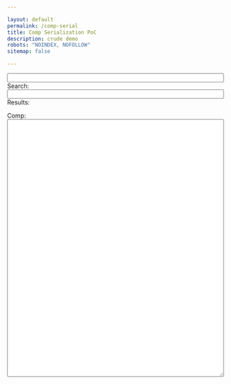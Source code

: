 ```yaml
---

layout: default
permalink: /comp-serial
title: Comp Serialization PoC
description: crude demo
robots: "NOINDEX, NOFOLLOW"
sitemap: false

---
```


<input id="poc-url" style="width:100%;" />
Search:
<input id="search" style="width:100%;" />
<div id="queries"></div>
Results:
<ul id="results"></ul>
Comp:
<textarea id="poc-json" style="width:100%; height:600px">

</textarea>

<script type="text/javascript">

// https://stackoverflow.com/questions/14733374/how-to-generate-an-md5-file-hash-in-javascript-node-js
var MD5 = function(d){var r = M(V(Y(X(d),8*d.length)));return r.toLowerCase()};function M(d){for(var _,m="0123456789ABCDEF",f="",r=0;r<d.length;r++)_=d.charCodeAt(r),f+=m.charAt(_>>>4&15)+m.charAt(15&_);return f}function X(d){for(var _=Array(d.length>>2),m=0;m<_.length;m++)_[m]=0;for(m=0;m<8*d.length;m+=8)_[m>>5]|=(255&d.charCodeAt(m/8))<<m%32;return _}function V(d){for(var _="",m=0;m<32*d.length;m+=8)_+=String.fromCharCode(d[m>>5]>>>m%32&255);return _}function Y(d,_){d[_>>5]|=128<<_%32,d[14+(_+64>>>9<<4)]=_;for(var m=1732584193,f=-271733879,r=-1732584194,i=271733878,n=0;n<d.length;n+=16){var h=m,t=f,g=r,e=i;f=md5_ii(f=md5_ii(f=md5_ii(f=md5_ii(f=md5_hh(f=md5_hh(f=md5_hh(f=md5_hh(f=md5_gg(f=md5_gg(f=md5_gg(f=md5_gg(f=md5_ff(f=md5_ff(f=md5_ff(f=md5_ff(f,r=md5_ff(r,i=md5_ff(i,m=md5_ff(m,f,r,i,d[n+0],7,-680876936),f,r,d[n+1],12,-389564586),m,f,d[n+2],17,606105819),i,m,d[n+3],22,-1044525330),r=md5_ff(r,i=md5_ff(i,m=md5_ff(m,f,r,i,d[n+4],7,-176418897),f,r,d[n+5],12,1200080426),m,f,d[n+6],17,-1473231341),i,m,d[n+7],22,-45705983),r=md5_ff(r,i=md5_ff(i,m=md5_ff(m,f,r,i,d[n+8],7,1770035416),f,r,d[n+9],12,-1958414417),m,f,d[n+10],17,-42063),i,m,d[n+11],22,-1990404162),r=md5_ff(r,i=md5_ff(i,m=md5_ff(m,f,r,i,d[n+12],7,1804603682),f,r,d[n+13],12,-40341101),m,f,d[n+14],17,-1502002290),i,m,d[n+15],22,1236535329),r=md5_gg(r,i=md5_gg(i,m=md5_gg(m,f,r,i,d[n+1],5,-165796510),f,r,d[n+6],9,-1069501632),m,f,d[n+11],14,643717713),i,m,d[n+0],20,-373897302),r=md5_gg(r,i=md5_gg(i,m=md5_gg(m,f,r,i,d[n+5],5,-701558691),f,r,d[n+10],9,38016083),m,f,d[n+15],14,-660478335),i,m,d[n+4],20,-405537848),r=md5_gg(r,i=md5_gg(i,m=md5_gg(m,f,r,i,d[n+9],5,568446438),f,r,d[n+14],9,-1019803690),m,f,d[n+3],14,-187363961),i,m,d[n+8],20,1163531501),r=md5_gg(r,i=md5_gg(i,m=md5_gg(m,f,r,i,d[n+13],5,-1444681467),f,r,d[n+2],9,-51403784),m,f,d[n+7],14,1735328473),i,m,d[n+12],20,-1926607734),r=md5_hh(r,i=md5_hh(i,m=md5_hh(m,f,r,i,d[n+5],4,-378558),f,r,d[n+8],11,-2022574463),m,f,d[n+11],16,1839030562),i,m,d[n+14],23,-35309556),r=md5_hh(r,i=md5_hh(i,m=md5_hh(m,f,r,i,d[n+1],4,-1530992060),f,r,d[n+4],11,1272893353),m,f,d[n+7],16,-155497632),i,m,d[n+10],23,-1094730640),r=md5_hh(r,i=md5_hh(i,m=md5_hh(m,f,r,i,d[n+13],4,681279174),f,r,d[n+0],11,-358537222),m,f,d[n+3],16,-722521979),i,m,d[n+6],23,76029189),r=md5_hh(r,i=md5_hh(i,m=md5_hh(m,f,r,i,d[n+9],4,-640364487),f,r,d[n+12],11,-421815835),m,f,d[n+15],16,530742520),i,m,d[n+2],23,-995338651),r=md5_ii(r,i=md5_ii(i,m=md5_ii(m,f,r,i,d[n+0],6,-198630844),f,r,d[n+7],10,1126891415),m,f,d[n+14],15,-1416354905),i,m,d[n+5],21,-57434055),r=md5_ii(r,i=md5_ii(i,m=md5_ii(m,f,r,i,d[n+12],6,1700485571),f,r,d[n+3],10,-1894986606),m,f,d[n+10],15,-1051523),i,m,d[n+1],21,-2054922799),r=md5_ii(r,i=md5_ii(i,m=md5_ii(m,f,r,i,d[n+8],6,1873313359),f,r,d[n+15],10,-30611744),m,f,d[n+6],15,-1560198380),i,m,d[n+13],21,1309151649),r=md5_ii(r,i=md5_ii(i,m=md5_ii(m,f,r,i,d[n+4],6,-145523070),f,r,d[n+11],10,-1120210379),m,f,d[n+2],15,718787259),i,m,d[n+9],21,-343485551),m=safe_add(m,h),f=safe_add(f,t),r=safe_add(r,g),i=safe_add(i,e)}return Array(m,f,r,i)}function md5_cmn(d,_,m,f,r,i){return safe_add(bit_rol(safe_add(safe_add(_,d),safe_add(f,i)),r),m)}function md5_ff(d,_,m,f,r,i,n){return md5_cmn(_&m|~_&f,d,_,r,i,n)}function md5_gg(d,_,m,f,r,i,n){return md5_cmn(_&f|m&~f,d,_,r,i,n)}function md5_hh(d,_,m,f,r,i,n){return md5_cmn(_^m^f,d,_,r,i,n)}function md5_ii(d,_,m,f,r,i,n){return md5_cmn(m^(_|~f),d,_,r,i,n)}function safe_add(d,_){var m=(65535&d)+(65535&_);return(d>>16)+(_>>16)+(m>>16)<<16|65535&m}function bit_rol(d,_){return d<<_|d>>>32-_}


var comp = {
	title: 'demo title',
	bots: [
		{name: "barrie", ai: [1,0,1,0,0]},
		{name: "nozzle", ai: [1,0,1,1,1]},
		{name: "inkjet", ai: [1,0,0,0,0]},
		{name: "lobbie", ai: [1,1,1,0,0]},
		{name: "slash", ai: [1,0,1,1,0]},
		{name: "icicool", ai: [0,0,0,0,0]}
	],
	abilities: [
		"ball-lightning",
		"hasty-ground",
		"proximity-translocator",
		"shield-field"
	],
	boosters: [
		"bot-health-rare",
		"corrupted-power-generation-epic",
		"power-generation-epic",
		"power-generation-epic"
	]
};

function serialize(comp){
	let bots = comp.bots.map(bot=>{
		let id = lookup.bot2key[bot.name];
		let ai = aiEncode(bot.ai)
		return id + ai
	}).join('');
	let abilities = comp.abilities.map(ability=>{
		return lookup.ability2key[ability];
	}).join('');
	let boosters = comp.boosters.map(booster=>{
		return lookup.booster2key[booster];
	}).join('');
	let title = comp.title.replaceAll(' ','-'); //todo proper url prep
	return [bots,abilities,boosters,title].join('-')
}

function unserialize(str){
	let [bots, abilities, boosters, ...title] = str.split('-');
	title = title.join(' ');
	try {
		bots = bots.match(/.{1,4}/g).map(bot=>{
			let [id, ai] = [bot.substr(0,3),bot.substr(3,1)];
			return {name: lookup.key2bot[id], ai: aiDecode(ai)}
		})
	} catch (e) { bots = []; }
	try {
		abilities = abilities.match(/.{1,3}/g).map(id=>lookup.key2ability[id])
	} catch (e) { abilities = []; }
	try {
		boosters = boosters.match(/.{1,3}/g).map(id=>lookup.key2booster[id])
	} catch (e) { boosters = []; }

	return comp = {
		title: title,
		bots: bots,
		abilities: abilities,
		boosters: boosters
	}
}

// mapping the array of 0,1 ai values to binary
// result is base 36 encoded in a single char (2^5 = 32 ai combinations)
function aiEncode(array){
	return Number.parseInt(array.join(''),2).toString(36); // array to bin to decimal to b36
}
function aiDecode(str){
	return Number.parseInt(str, 36).toString(2).padEnd(5,'0').split('')
}


const OVERRIDES = {
	// SUGAR
	// bots
	"barrie":"Bar", "beat":"Bea", "berserker":"Ber", "bigshot":"Big", "bombee":"Bom", "brute":"Bru", "bullseye":"BuE", "bullwark":"BuW", "chainer":"Cha", "chomp":"Cho", "comet":"Com", "dune-bug":"Dun", "flamer":"Fla", "fork":"For", "froggy":"Frg", "frosty":"Frs", "gusto":"Gus", "halo":"Hal", "hornet":"Hor", "icicool":"Ici", "inkjet":"Ink", "ko":"KOx", "link":"Lin", "lobbie":"Lob", "longshot":"Lon", "mort":"Mor", "nibbles":"Nib", "nozzle":"Noz", "phantom":"Pha", "pluggie":"Plu", "pupil":"Pup", "ram":"Ram", "rocketeer":"Roc", "scatter":"Sca", "sheller":"She", "shuffle":"Shu", "slash":"Sla", "slicer":"Sli", "tether":"Tet", "thump":"Thu", "virus":"Vir", "yanky":"Yan",
	// abilities
	"gust":"Gus",
	"hypercharge":"HCh",
	"hyperdrain":"HDr",
	"icewall":"IcW",
	"deep-freeze":"DFr",
	"supercharged-chaos-translocator": "SCT",
	"chaos-translocator": "CTr",
	"explosive-proximity-translocator":"EPT",
	"proximity-translocator": "PTr",
	"gravity-surge":"GSu",
	// boosters
	"ult-cooldowns-rare":"UCD",
	"ult-charge-special":"UCh",
	"faerie's-blessing":"FBl",
	"sub-zero":"SZ0",
	"power-start-epic":"PwS",
	"power-generation-epic":"PwG",
	"corrupted-power-generation-epic":"cPw",
	// COLLISIONS
	//'ram': 'RAM', // bullseye
	'corrupted-sharpshooter-range-epic': 'cSR', // brawler-lifesteal-common
	'energy-resistance-epic': 'EnR', // bot-damage-common
}


var db, lookup = {};

function genLookups(dbCollection){
	let key2entity = {};
	let entity2key = {};
	for (let id in dbCollection){
		const fallback = MD5(id).substr(0,3);
		const key = OVERRIDES[id] || fallback; 
		if (entity2key[id]){ alert('collision: ' + id + ' and ' + entity2key[id]) }; 
		key2entity[fallback] = id; //so serial payloads shared before an override was added stay supported
		key2entity[key] = id;
		entity2key[id] = key;
	}
	return [key2entity, entity2key]
}


const $output = document.querySelector('#poc-json');
const $url = document.querySelector('#poc-url');
	
function init(json){
	db = json;
	const [key2bot, bot2key] = genLookups(db.bots);
	const [key2ability, ability2key] = genLookups(db.abilities);
	const [key2booster, booster2key] = genLookups(db.boosters);

	lookup = {
		key2bot: key2bot, bot2key: bot2key,
		key2ability: key2ability, ability2key: ability2key,
		key2booster: key2booster, booster2key: booster2key,
		list: Object.keys(bot2key).concat(Object.keys(ability2key), Object.keys(booster2key))
	}

	if (anchor = document.location.hash){
	    // If yes, get the app state out of it
		comp = unserialize(anchor.slice(1));
	}

	$url.value = document.location;
	$output.value = JSON.stringify(comp, null, 2);


	$output.addEventListener('keyup', ()=>{
		document.location.hash = '#'+serialize(JSON.parse($output.value));
		$url.value = document.location;
	});

}



//fetch("comp-serial.json")
fetch("/assets/js/comp-serial.json")
  .then(response => response.json())
  .then(json => init(json));


var collection = [
	'ChakLobnMorgVirsNozmFor0-GusDFrSCTHCh-cPwPwSSZ0UCD-arena-chainer-meta',
	'Big0-00a-da0da0-Bigshot-fever',
	'Com0-SCT-da0da0SZ0PwS-sky-pony-boom',
	'Ici0Roc0Lob0-GusHDrGSu-EnREnREnREnR-karts-special',
	'Bar0Lob0Dun0Yan0Roc0Ici0-Gus28c-UChUch28282-Pix-pauper',
	'Cha0Lob0-GusIcW-SZ0UCDPwScPG-Pix-CC-shell'
];


const $search = document.querySelector('#search');
const $queries = document.querySelector('#queries');
const $results = document.querySelector('#results');

function loadCompFromStr(str){
	comp = unserialize(str);
	$output.value = JSON.stringify(comp, null, 2);
}

function loadResults(arr){
	$results.innerHTML = '';
	arr.map((e)=>{
		let $entry = document.createElement('li')
		let $link = document.createElement('a');
		$link.innerText = e;
		$link.href = '#'+e;
		$link.addEventListener('click', ()=>loadCompFromStr(e));
		$entry.append($link);
		$results.append($entry);
	})
}

loadResults(collection);

$search.addEventListener('keyup', ()=>{
	const query = $search.value.toLowerCase().replaceAll(' ','-');
	const expandedQuery = lookup.list.filter(e=>e.startsWith(query));
	const keys = [query].concat(expandedQuery.map(e=>lookup.bot2key[e]||lookup.ability2key[e]||lookup.booster2key[e]));
	console.log(keys);
	
	if (query) {$queries.innerText = expandedQuery;}
	else {$queries.innerText = '';}

	let matching = collection.filter(e=>{
		return (keys.filter(k=>e.includes(k))).length
	})
	loadResults(matching);
});

</script>
